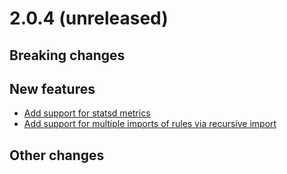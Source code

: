 # 2.0.4 (unreleased)

## Breaking changes

## New features
- [Add support for statsd metrics][0]
- [Add support for multiple imports of rules via recursive import][0]

## Other changes

[0]: https://github.com/jertel/elastalert2/pull/83

